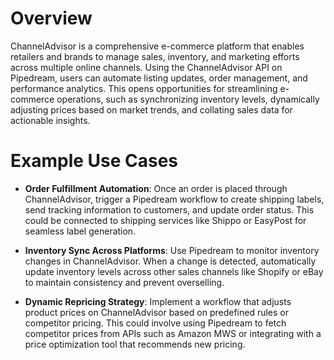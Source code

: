 # Overview

ChannelAdvisor is a comprehensive e-commerce platform that enables retailers and brands to manage sales, inventory, and marketing efforts across multiple online channels. Using the ChannelAdvisor API on Pipedream, users can automate listing updates, order management, and performance analytics. This opens opportunities for streamlining e-commerce operations, such as synchronizing inventory levels, dynamically adjusting prices based on market trends, and collating sales data for actionable insights.

# Example Use Cases

- **Order Fulfillment Automation**: Once an order is placed through ChannelAdvisor, trigger a Pipedream workflow to create shipping labels, send tracking information to customers, and update order status. This could be connected to shipping services like Shippo or EasyPost for seamless label generation.

- **Inventory Sync Across Platforms**: Use Pipedream to monitor inventory changes in ChannelAdvisor. When a change is detected, automatically update inventory levels across other sales channels like Shopify or eBay to maintain consistency and prevent overselling.

- **Dynamic Repricing Strategy**: Implement a workflow that adjusts product prices on ChannelAdvisor based on predefined rules or competitor pricing. This could involve using Pipedream to fetch competitor prices from APIs such as Amazon MWS or integrating with a price optimization tool that recommends new pricing.
